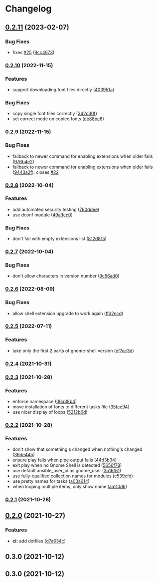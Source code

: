 # Changelog

## [0.2.11](https://github.com/PeterMosmans/ansible-role-customize-gnome/compare/0.2.10...0.2.11) (2023-02-07)

### Bug Fixes

- fixes
  [#25](https://github.com/PeterMosmans/ansible-role-customize-gnome/issues/25)
  ([9cc4673](https://github.com/PeterMosmans/ansible-role-customize-gnome/commit/9cc467351836d61a1708a998c2cb80dadf1c808c))

### [0.2.10](https://github.com/PeterMosmans/ansible-role-customize-gnome/compare/0.2.9...0.2.10) (2022-11-15)

### Features

- support downloading font files directly
  ([403951a](https://github.com/PeterMosmans/ansible-role-customize-gnome/commit/403951a803fdb19aa4792fb2f9f9a3b189ec687c))

### Bug Fixes

- copy single font files correctly
  ([342c30f](https://github.com/PeterMosmans/ansible-role-customize-gnome/commit/342c30f11c179c15b065539521089f186799d650))
- set correct mode on copied fonts
  ([de88bc6](https://github.com/PeterMosmans/ansible-role-customize-gnome/commit/de88bc6e67d88e86a81d8b79dfb11e0212a9774c))

### [0.2.9](https://github.com/PeterMosmans/ansible-role-customize-gnome/compare/0.2.8...0.2.9) (2022-11-15)

### Bug Fixes

- fallback to newer command for enabling extensions when older fails
  ([976b4e2](https://github.com/PeterMosmans/ansible-role-customize-gnome/commit/976b4e2246a933f27bcb43a51e5c410b126862dd))
- fallback to newer command for enabling extensions when older fails
  ([9443a2f](https://github.com/PeterMosmans/ansible-role-customize-gnome/commit/9443a2fddcf7172a972099e2530fb58c29762049)),
  closes
  [#22](https://github.com/PeterMosmans/ansible-role-customize-gnome/issues/22)

### [0.2.8](https://github.com/PeterMosmans/ansible-role-customize-gnome/compare/0.2.7...0.2.8) (2022-10-04)

### Features

- add automated security testing
  ([760ddee](https://github.com/PeterMosmans/ansible-role-customize-gnome/commit/760ddeefb5d6a20524d2e770549c7992aa466b7e))
- use dconf module
  ([49a9cc0](https://github.com/PeterMosmans/ansible-role-customize-gnome/commit/49a9cc00bcb9b152d28be73c698caedd23e742a6))

### Bug Fixes

- don't fail with empty extensions list
  ([812d815](https://github.com/PeterMosmans/ansible-role-customize-gnome/commit/812d815b61536fdc29b77db8dda43f61e9e2d27d))

### [0.2.7](https://github.com/PeterMosmans/ansible-role-customize-gnome/compare/0.2.6...0.2.7) (2022-10-04)

### Bug Fixes

- don't allow characters in version number
  ([9c56ad0](https://github.com/PeterMosmans/ansible-role-customize-gnome/commit/9c56ad0e51895a5c53dfa2009474b69746b01c4d))

### [0.2.6](https://github.com/PeterMosmans/ansible-role-customize-gnome/compare/0.2.5...0.2.6) (2022-08-09)

### Bug Fixes

- allow shell extension upgrade to work again
  ([ffd2ecd](https://github.com/PeterMosmans/ansible-role-customize-gnome/commit/ffd2ecd8198e41083acb611a9d050a00fc58b706))

### [0.2.5](https://github.com/PeterMosmans/ansible-role-customize-gnome/compare/0.2.4...0.2.5) (2022-07-11)

### Features

- take only the first 2 parts of gnome-shell version
  ([ef7ac3d](https://github.com/PeterMosmans/ansible-role-customize-gnome/commit/ef7ac3d6449d5ee996f83d5144d873264e84726b))

### [0.2.4](https://github.com/PeterMosmans/ansible-role-customize-gnome/compare/0.2.3...0.2.4) (2021-10-31)

### [0.2.3](https://github.com/PeterMosmans/ansible-role-customize-gnome/compare/0.2.2...0.2.3) (2021-10-28)

### Features

- enforce namespace
  ([06a38b4](https://github.com/PeterMosmans/ansible-role-customize-gnome/commit/06a38b4ef56ce8e25a394e9e537be86f273319a6))
- move installation of fonts to different tasks file
  ([35fce94](https://github.com/PeterMosmans/ansible-role-customize-gnome/commit/35fce947900d6bb4807239b041659188797282e4))
- use nicer display of loops
  ([5212b6d](https://github.com/PeterMosmans/ansible-role-customize-gnome/commit/5212b6d0750148bba96f584776d3fd389b3402a2))

### [0.2.2](https://github.com/PeterMosmans/ansible-role-customize-gnome/compare/0.2.1...0.2.2) (2021-10-28)

### Features

- don't show that something's changed when nothing's changed
  ([36de445](https://github.com/PeterMosmans/ansible-role-customize-gnome/commit/36de44591afb8e1245283b7ddbd645c01d6e38e1))
- ensure play fails when pipe output fails
  ([44d3b34](https://github.com/PeterMosmans/ansible-role-customize-gnome/commit/44d3b34cd34454571c92b8c4e9464b346ffec309))
- exit play when no Gnome Shell is detected
  ([5656f78](https://github.com/PeterMosmans/ansible-role-customize-gnome/commit/5656f7870e42ed951cb3d05f09b583d1daa3b945))
- use default ansible_user_id as gnome_user
  ([3b16f61](https://github.com/PeterMosmans/ansible-role-customize-gnome/commit/3b16f6180998316740cbe85fe26b842898136364))
- use fully-qualified collection names for modules
  ([c539cfd](https://github.com/PeterMosmans/ansible-role-customize-gnome/commit/c539cfdcf554a03a71aa0d42ec89fc7350bb20fa))
- use pretty names for tasks
  ([a03a614](https://github.com/PeterMosmans/ansible-role-customize-gnome/commit/a03a614b97c830e394e9411f333245c251823614))
- when looping multiple items, only show name
  ([aa110d6](https://github.com/PeterMosmans/ansible-role-customize-gnome/commit/aa110d61f3325260dc42c083c167cdd49082090f))

### [0.2.1](https://github.com/PeterMosmans/ansible-role-customize-gnome/compare/0.2.0...0.2.1) (2021-10-28)

## [0.2.0](https://github.com/PeterMosmans/ansible-role-customize-gnome/compare/0.1.1...0.2.0) (2021-10-27)

### Features

- **ci:** add dotfiles
  ([d7a634c](https://github.com/PeterMosmans/ansible-role-customize-gnome/commit/d7a634c4761f022eacb0f89f0484bd845c113283))

## 0.3.0 (2021-10-12)

## 0.3.0 (2021-10-12)
